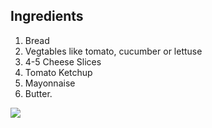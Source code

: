 ## Ingredients
1. Bread
2. Vegtables like tomato, cucumber or lettuse
3. 4-5 Cheese Slices
4. Tomato Ketchup
5. Mayonnaise
6. Butter.

![](https://camo.githubusercontent.com/79bf59b6e43df8318061dc7485baebd1356015aa/68747470733a2f2f666f6f642e666e722e736e64696d672e636f6d2f636f6e74656e742f64616d2f696d616765732f666f6f642f66756c6c7365742f323031332f31312f32362f302f464e5f436c61737369632d436c75622d53616e64776963685f733478332e6a70672e72656e642e68677476636f6d2e3832362e3632302e7375666669782f313338363137323235363531362e6a706567)
